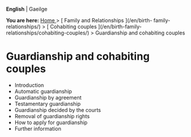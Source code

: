 **English** |  Gaeilge 

**You are here:** [ Home ](/en/) > [ Family and Relationships ](/en/birth-
family-relationships/) > [ Cohabiting couples ](/en/birth-family-
relationships/cohabiting-couples/) > Guardianship and cohabiting couples

#  Guardianship and cohabiting couples

  * Introduction 
  * Automatic guardianship 
  * Guardianship by agreement 
  * Testamentary guardianship 
  * Guardianship decided by the courts 
  * Removal of guardianship rights 
  * How to apply for guardianship 
  * Further information 
